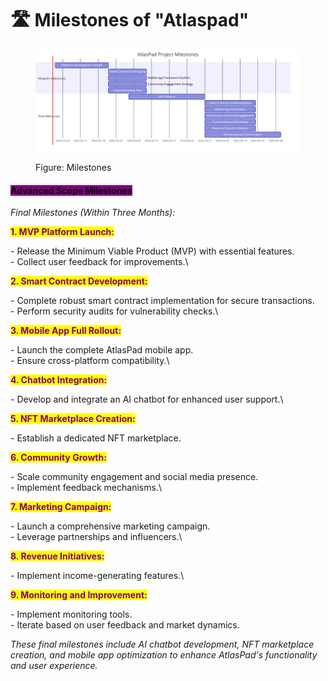# 🛣 Milestones of "Atlaspad"

<figure><img src="../assets/diagram(22).png" data-clickable-image><figcaption><p>Figure: Milestones</p></figcaption></figure>

#### <mark style="background-color:purple;">Advanced Scope Milestones</mark>

_Final Milestones (Within Three Months):_

<mark style="color:purple;">**1. MVP Platform Launch:**</mark>

\- Release the Minimum Viable Product (MVP) with essential features.\
\- Collect user feedback for improvements.\

<mark style="color:purple;">**2. Smart Contract Development:**</mark>

\- Complete robust smart contract implementation for secure transactions.\
\- Perform security audits for vulnerability checks.\

<mark style="color:purple;">**3. Mobile App Full Rollout:**</mark>

\- Launch the complete AtlasPad mobile app.\
\- Ensure cross-platform compatibility.\

<mark style="color:purple;">**4. Chatbot Integration:**</mark>

\- Develop and integrate an AI chatbot for enhanced user support.\

<mark style="color:purple;">**5. NFT Marketplace Creation:**</mark>

\- Establish a dedicated NFT marketplace.

<mark style="color:purple;">**6. Community Growth:**</mark>

\- Scale community engagement and social media presence.\
\- Implement feedback mechanisms.\

<mark style="color:purple;">**7. Marketing Campaign:**</mark>

\- Launch a comprehensive marketing campaign.\
\- Leverage partnerships and influencers.\

<mark style="color:purple;">**8. Revenue Initiatives:**</mark>

\- Implement income-generating features.\


<mark style="color:purple;">**9. Monitoring and Improvement:**</mark>

\- Implement monitoring tools.\
\- Iterate based on user feedback and market dynamics.

_These final milestones include AI chatbot development, NFT marketplace creation, and mobile app optimization to enhance AtlasPad's functionality and user experience._
